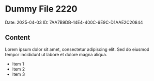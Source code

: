 # Dummy File 2220

Date: 2025-04-03
ID: 7AA7B9DB-14E4-400C-9E9C-D1AAE2C20844

## Content

Lorem ipsum dolor sit amet, consectetur adipiscing elit.
Sed do eiusmod tempor incididunt ut labore et dolore magna aliqua.

* Item 1
* Item 2
* Item 3

